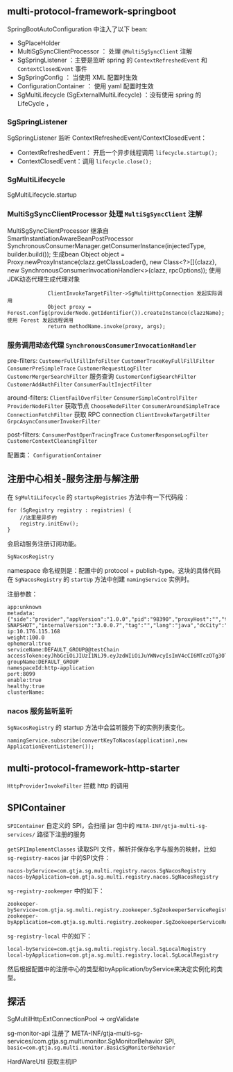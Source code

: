 ## multi-protocol-framework-springboot
SpringBootAutoConfiguration 中注入了以下 bean:
+ SgPlaceHolder
+ MultiSgSyncClientProcessor ： 处理 `@MultiSgSyncClient` 注解
+ SgSpringListener ：主要是监听 spring 的 `ContextRefreshedEvent` 和 `ContextClosedEvent` 事件
+ SgSpringConfig ： 当使用 XML 配置时生效
+ ConfigurationContainer ： 使用 yaml 配置时生效
+ SgMultiLifecycle (SgExternalMultiLifecycle) ：没有使用 spring 的 LifeCycle ，


### SgSpringListener
SgSpringListener 监听 ContextRefreshedEvent/ContextClosedEvent：
+ ContextRefreshedEvent： 开启一个异步线程调用 `lifecycle.startup();`
+ ContextClosedEvent：调用 `lifecycle.close();`

### SgMultiLifecycle

SgMultiLifecycle.startup

### MultiSgSyncClientProcessor 处理 `MultiSgSyncClient` 注解
MultiSgSyncClientProcessor 继承自 SmartInstantiationAwareBeanPostProcessor
    SynchronousConsumerManager.getConsumerInstance(injectedType, builder.build()); 生成bean
        Object object = Proxy.newProxyInstance(clazz.getClassLoader(),
                new Class<?>[]{clazz}, new SynchronousConsumerInvocationHandler<>(clazz, rpcOptions)); 使用JDK动态代理生成代理对象

                 ClientInvokeTargetFilter->SgMultiHttpConnection 发起实际调用
                 Object proxy = Forest.config(providerNode.getIdentifier()).createInstance(clazzName); 使用 Forest 发起远程调用
                 return methodName.invoke(proxy, args);


### 服务调用动态代理 `SynchronousConsumerInvocationHandler`
pre-filters:
`CustomerFullFillInfoFilter`
`CustomerTraceKeyFullFillFilter` 
`ConsumerPreSimpleTrace`
`CustomerRequestLogFilter`
`CustomerMergerSearchFilter` 服务查询
`CustomerConfigSearchFilter`
`CustomerAddAuthFilter`
`ConsumerFaultInjectFilter`


around-filters:
`ClientFailOverFilter`
`ConsumerSimpleControlFilter`
`ProviderNodeFilter` 获取节点
`ChooseNodeFilter`
`ConsumerAroundSimpleTrace`
`ConnectionFetchFilter` 获取 RPC connection
`ClientInvokeTargetFilter`
`GrpcAsyncConsumerInvokerFilter`

post-filters:
`ConsumerPostOpenTracingTrace`
`CustomerResponseLogFilter`
`CustomerContextCleaningFilter`


配置类： `ConfigurationContainer`

## 注册中心相关-服务注册与解注册
在 `SgMultiLifecycle` 的 `startupRegistries` 方法中有一下代码段：
```
for (SgRegistry registry : registries) {
    //这里是异步的
    registry.initEnv();
}
```
会启动服务注册订阅功能。

`SgNacosRegistry`

namespace 命名规则是：配置中的 protocol + publish-type。这块的具体代码在 `SgNacosRegistry` 的 `startUp` 方法中创建 `namingService` 实例时。

注册参数：
```
app:unknown
metadata:{"side":"provider","appVersion":"1.0.0","pid":"98390","proxyHost":"","timeout":"5000","timeStamp":"1739861131989","retryTimes":"0","proxyPort":"","protocol":"http","application":"testChain","framework.version":"3.0.0-SNAPSHOT","internalVersion":"3.0.0.7","tag":"","lang":"java","dcCity":"SH","useTLS":"false","dc":"CS"}
ip:10.176.115.168
weight:100.0
ephemeral:true
serviceName:DEFAULT_GROUP@@testChain
accessToken:eyJhbGciOiJIUzI1NiJ9.eyJzdWIiOiJuYWNvcyIsImV4cCI6MTczOTg3OTEzMn0.gfKa3hI0o1SSWuRxqY5kbz1H28AvCahTqFDVQMddUo8
groupName:DEFAULT_GROUP
namespaceId:http-application
port:8099
enable:true
healthy:true
clusterName:
```

### nacos 服务监听监听
`SgNacosRegistry` 的 startup 方法中会监听服务下的实例列表变化。
```
namingService.subscribe(convertKeyToNacos(application),new ApplicationEventListener());
```

## multi-protocol-framework-http-starter
`HttpProviderInvokeFilter` 拦截 http 的调用

## SPIContainer
`SPIContainer` 自定义的 SPI，会扫描 jar 包中的 `META-INF/gtja-multi-sg-services/` 路径下注册的服务

`getSPIImplementClasses` 读取SPI 文件，解析并保存名字与服务的映射，比如 `sg-registry-nacos` jar 中的SPI文件：
```
nacos-byService=com.gtja.sg.multi.registry.nacos.SgNacosRegistry
nacos-byApplication=com.gtja.sg.multi.registry.nacos.SgNacosRegistry
```

`sg-registry-zookeeper` 中的如下：
```
zookeeper-byService=com.gtja.sg.multi.registry.zookeeper.SgZookeeperServiceRegistry
zookeeper-byApplication=com.gtja.sg.multi.registry.zookeeper.SgZookeeperServiceRegistry
```

`sg-registry-local` 中的如下：
```
local-byService=com.gtja.sg.multi.registry.local.SgLocalRegistry
local-byApplication=com.gtja.sg.multi.registry.local.SgLocalRegistry
```

然后根据配置中的注册中心的类型和byApplication/byService来决定实例化的类型。


## 探活
SgMultilHttpExtConnectionPool -> orgValidate

sg-monitor-api 注册了 META-INF/gtja-multi-sg-services/com.gtja.sg.multi.monitor.SgMonitorBehavior SPI, `basic=com.gtja.sg.multi.monitor.BasicSgMonitorBehavior`


HardWareUtil 获取主机IP
